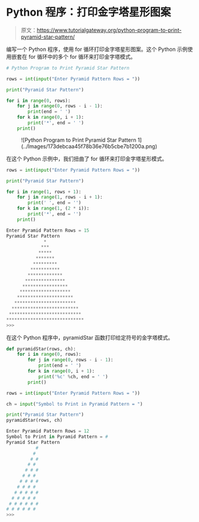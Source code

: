 # Python 程序：打印金字塔星形图案

> 原文：<https://www.tutorialgateway.org/python-program-to-print-pyramid-star-pattern/>

编写一个 Python 程序，使用 for 循环打印金字塔星形图案。这个 Python 示例使用嵌套在 for 循环中的多个 for 循环来打印金字塔模式。

```py
# Python Program to Print Pyramid Star Pattern

rows = int(input("Enter Pyramid Pattern Rows = "))

print("Pyramid Star Pattern") 

for i in range(0, rows):
    for j in range(0, rows - i - 1):
        print(end = ' ')
    for k in range(0, i + 1):
        print('*', end = ' ')
    print()
```

<figure class="wp-block-image size-large">![Python Program to Print Pyramid Star Pattern 1](../Images/173debcaa45f78b36e76b5cbe7b1200a.png)</figure>

在这个 Python 示例中，我们扭曲了 for 循环来打印金字塔星形模式。

```py
rows = int(input("Enter Pyramid Pattern Rows = "))

print("Pyramid Star Pattern") 

for i in range(1, rows + 1):
    for j in range(1, rows - i + 1):
        print(' ', end = '')
    for k in range(1, (2 * i)):
        print('*', end = '')
    print()
```

```py
Enter Pyramid Pattern Rows = 15
Pyramid Star Pattern
              *
             ***
            *****
           *******
          *********
         ***********
        *************
       ***************
      *****************
     *******************
    *********************
   ***********************
  *************************
 ***************************
*****************************
>>> 
```

在这个 Python 程序中，pyramidStar 函数打印给定符号的金字塔模式。

```py
def pyramidStar(rows, ch):
    for i in range(0, rows):
        for j in range(0, rows - i - 1):
            print(end = ' ')
        for k in range(0, i + 1):
            print('%c' %ch, end = ' ')
        print()

rows = int(input("Enter Pyramid Pattern Rows = "))

ch = input("Symbol to Print in Pyramid Pattern = ")

print("Pyramid Star Pattern") 
pyramidStar(rows, ch)
```

```py
Enter Pyramid Pattern Rows = 12
Symbol to Print in Pyramid Pattern = #
Pyramid Star Pattern
           # 
          # 
         # # 
        # # 
       # # # 
      # # # 
     # # # # 
    # # # # 
   # # # # # 
  # # # # # 
 # # # # # # 
# # # # # # 
>>> 
```